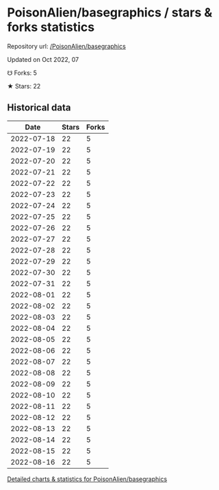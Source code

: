 # PoisonAlien/basegraphics / stars & forks statistics

Repository url: [/PoisonAlien/basegraphics](https://github.com/PoisonAlien/basegraphics)

Updated on Oct 2022, 07

☋ Forks: 5

★ Stars: 22

## Historical data
| Date | Stars | Forks |
|------|-------|-------|
| 2022-07-18 | 22 | 5 | 
| 2022-07-19 | 22 | 5 | 
| 2022-07-20 | 22 | 5 | 
| 2022-07-21 | 22 | 5 | 
| 2022-07-22 | 22 | 5 | 
| 2022-07-23 | 22 | 5 | 
| 2022-07-24 | 22 | 5 | 
| 2022-07-25 | 22 | 5 | 
| 2022-07-26 | 22 | 5 | 
| 2022-07-27 | 22 | 5 | 
| 2022-07-28 | 22 | 5 | 
| 2022-07-29 | 22 | 5 | 
| 2022-07-30 | 22 | 5 | 
| 2022-07-31 | 22 | 5 | 
| 2022-08-01 | 22 | 5 | 
| 2022-08-02 | 22 | 5 | 
| 2022-08-03 | 22 | 5 | 
| 2022-08-04 | 22 | 5 | 
| 2022-08-05 | 22 | 5 | 
| 2022-08-06 | 22 | 5 | 
| 2022-08-07 | 22 | 5 | 
| 2022-08-08 | 22 | 5 | 
| 2022-08-09 | 22 | 5 | 
| 2022-08-10 | 22 | 5 | 
| 2022-08-11 | 22 | 5 | 
| 2022-08-12 | 22 | 5 | 
| 2022-08-13 | 22 | 5 | 
| 2022-08-14 | 22 | 5 | 
| 2022-08-15 | 22 | 5 | 
| 2022-08-16 | 22 | 5 | 


[Detailed charts & statistics for PoisonAlien/basegraphics](https://reviewgithub.com/rep/PoisonAlien/basegraphics)
